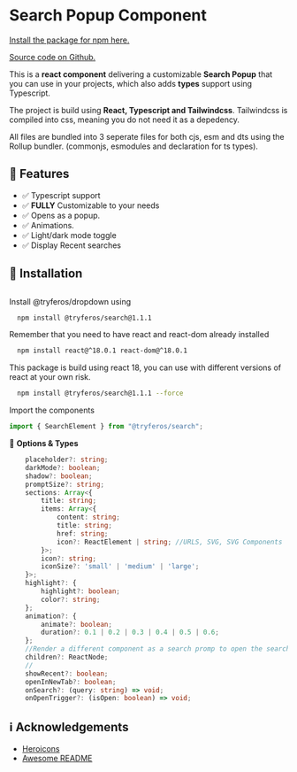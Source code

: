 # Search Popup Component

[Install the package for npm here.](https://www.npmjs.com/package/@tryferos/search)

[Source code on Github.](https://github.com/Tryferos/Search-Popup)

This is a **react component** delivering a customizable **Search Popup** that you can use in your projects, which also adds **types** support using Typescript.

The project is build using **React, Typescript and Tailwindcss**. Tailwindcss is compiled into css, meaning you do not need it as a depedency.

All files are bundled into 3 seperate files for both cjs, esm and dts using the Rollup bundler. (commonjs, esmodules and declaration for ts types).

## :dart: Features

-   :white_check_mark: Typescript support
-   :white_check_mark: **FULLY** Customizable to your needs
-   :white_check_mark: Opens as a popup.
-   :white_check_mark: Animations.
-   :white_check_mark: Light/dark mode toggle
-   :white_check_mark: Display Recent searches

## :electric_plug: Installation

##

Install @tryferos/dropdown using

```bash
  npm install @tryferos/search@1.1.1
```

Remember that you need to have react and react-dom already installed

```bash
  npm install react@^18.0.1 react-dom@^18.0.1
```

This package is build using react 18, you can use with different versions of react at your own risk.

```bash
  npm install @tryferos/search@1.1.1 --force
```

Import the components

```javascript
import { SearchElement } from "@tryferos/search";
```

:speech_balloon: **Options & Types**

```typescript
    placeholder?: string;
    darkMode?: boolean;
    shadow?: boolean;
    promptSize?: string;
    sections: Array<{
        title: string;
        items: Array<{
            content: string;
            title: string;
            href: string;
            icon?: ReactElement | string; //URLS, SVG, SVG Components
        }>;
        icon?: string;
        iconSize?: 'small' | 'medium' | 'large';
    }>;
    highlight?: {
        highlight?: boolean;
        color?: string;
    };
    animation?: {
        animate?: boolean;
        duration?: 0.1 | 0.2 | 0.3 | 0.4 | 0.5 | 0.6;
    };
    //Render a different component as a search promp to open the search popup with.
    children?: ReactNode;
    //
    showRecent?: boolean;
    openInNewTab?: boolean;
    onSearch?: (query: string) => void;
    onOpenTrigger?: (isOpen: boolean) => void;
```

## :information_source: Acknowledgements

-   [Heroicons](https://awesomeopensource.com/project/elangosundar/awesome-README-templates)
-   [Awesome README](https://github.com/matiassingers/awesome-readme)
